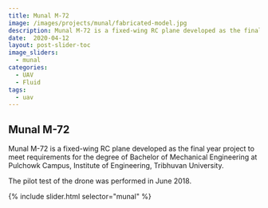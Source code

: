 ```yaml
---
title: Munal M-72
image: /images/projects/munal/fabricated-model.jpg
description: Munal M-72 is a fixed-wing RC plane developed as the final year project to meet requirements for the degree of Bachelor of Mechanical Engineering at Pulchowk Campus, Institute of Engineering, Tribhuvan University. The pilot test of the drone was performed in June 2018.
date:  2020-04-12
layout: post-slider-toc
image_sliders:
  - munal
categories:
  - UAV
  - Fluid 
tags:
  - uav
---
```

## Munal M-72

Munal M-72 is a fixed-wing RC plane developed as the final year project to meet requirements for the degree of Bachelor of Mechanical Engineering at Pulchowk Campus, Institute of Engineering, Tribhuvan University.

The pilot test of the drone was performed in June 2018.

<div class="slideshow shadow"> {% include slider.html selector="munal" %} </div>

